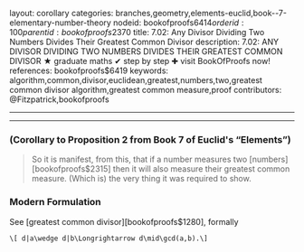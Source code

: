 layout: corollary
categories: branches,geometry,elements-euclid,book--7-elementary-number-theory
nodeid: bookofproofs$6414
orderid: 100
parentid: bookofproofs$2370
title: 7.02: Any Divisor Dividing Two Numbers Divides Their Greatest Common Divisor
description: 7.02: ANY DIVISOR DIVIDING TWO NUMBERS DIVIDES THEIR GREATEST COMMON DIVISOR &#9733; graduate maths &#10004; step by step &#10010; visit BookOfProofs now!
references: bookofproofs$6419
keywords: algorithm,common,divisor,euclidean,greatest,numbers,two,greatest common divisor algorithm,greatest common measure,proof
contributors: @Fitzpatrick,bookofproofs

---


---

### (Corollary to Proposition 2 from Book 7 of Euclid's “Elements”)

> So it is manifest, from this, that if a number measures two [numbers][bookofproofs$2315] then it will also measure their greatest common measure. (Which is) the very thing it was required to show.

### Modern Formulation

See [greatest common divisor][bookofproofs$1280], formally

`\[ d|a\wedge d|b\Longrightarrow d\mid\gcd(a,b).\]`
